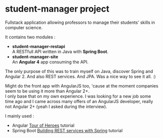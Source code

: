 # student-manager project

Fullstack application allowing professors to manage their students' skills in computer science.

It contains two modules :
*	**student-manager-restapi**  
	A RESTfull API written in Java with **Spring Boot**.
*	**student-manager-site**  
	An **Angular 4** app consuming the API.

The only purpose of this was to train myself on Java, discover Spring and Angular 2. And also REST services. And JPA. Was a nice way to see it all. :)

Might do the front app with AngularJS too, 'cause at the moment companies seem to be using it more than Angular 2+.  
I only base that on my own experience. I was looking for a new job some time ago and I came across many offers of an AngularJS developer, really not Angular 2+ (yeah I asked during the interview).

I mainly used :
*	Angular [Tour of Heroes](https://angular.io/docs/ts/latest/tutorial/) tutorial
*	Spring Boot [Building REST services with Spring](https://spring.io/guides/tutorials/bookmarks/) tutorial